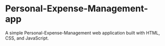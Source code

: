 # Personal-Expense-Management-app
A simple Personal-Expense-Management web application built with HTML, CSS, and JavaScript.
